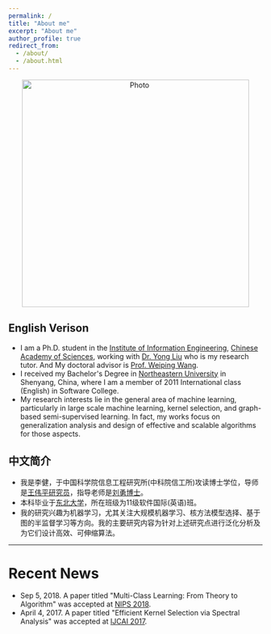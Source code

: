 ```yaml
---
permalink: /
title: "About me"
excerpt: "About me"
author_profile: true
redirect_from: 
  - /about/
  - /about.html
---
```


<p align="center">
  <img src="https://superlj666.github.io/files/jianli.jpg?raw=true" alt="Photo" style="width: 450px;"/>
</p>

## English Verison
* I am a Ph.D. student in the [Institute of Information Engineering](https://iie.ac.cn/), [Chinese Academy of Sciences](https://ucas.ac.cn/), working with [Dr. Yong Liu](https://iie-liuyong.github.io) who is my research tutor. And My doctoral advisor is [Prof. Weiping Wang](https://scholar.google.com/citations?user=dAJ23QEAAAAJ&hl=zh-CN).
* I received my Bachelor's Degree in [Northeastern University](http://english.neu.edu.cn/) in Shenyang, China, where I am a member of 2011 International class (English) in Software College.
* My research interests lie in the general area of machine learning, particularly in large scale machine learning, kernel selection, and graph-based semi-supervised learning. In fact, my works focus on generalization analysis and design of effective and scalable algorithms for those aspects.

## 中文简介
* 我是李健，于中国科学院信息工程研究所(中科院信工所)攻读博士学位，导师是[王伟平研究员](http://bkjy.ucas.ac.cn/index.php/szdw/ds/jsjxk/wlkjaq/4188-wwp)，指导老师是[刘勇博士](https://iie-liuyong.github.io)。
* 本科毕业于[东北大学](http://neu.edu.cn/)，所在班级为11级软件国际(英语)班。
* 我的研究兴趣为机器学习，尤其关注大规模机器学习、核方法模型选择、基于图的半监督学习等方向。我的主要研究内容为针对上述研究点进行泛化分析及为它们设计高效、可伸缩算法。

---
# Recent News
* Sep 5, 2018. A paper titled "Multi-Class Learning: From Theory to Algorithm" was accepted at [NIPS 2018](https://nips.cc/Conferences/2018).
* April 4, 2017. A paper titled "Efficient Kernel Selection via Spectral Analysis" was accepted at [IJCAI 2017](https://www.ijcai-17.org/).
